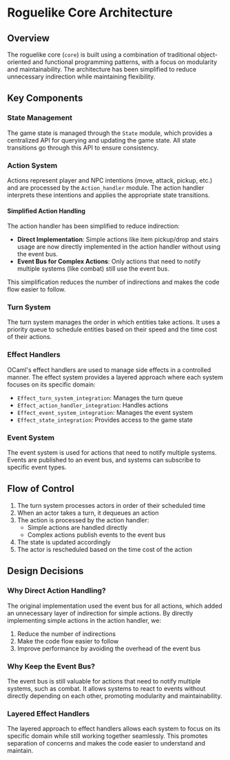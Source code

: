 # Roguelike Core Architecture

## Overview

The roguelike core (`core`) is built using a combination of traditional object-oriented and functional programming patterns, with a focus on modularity and maintainability. The architecture has been simplified to reduce unnecessary indirection while maintaining flexibility.

## Key Components

### State Management

The game state is managed through the `State` module, which provides a centralized API for querying and updating the game state. All state transitions go through this API to ensure consistency.

### Action System

Actions represent player and NPC intentions (move, attack, pickup, etc.) and are processed by the `Action_handler` module. The action handler interprets these intentions and applies the appropriate state transitions.

#### Simplified Action Handling

The action handler has been simplified to reduce indirection:

- **Direct Implementation**: Simple actions like item pickup/drop and stairs usage are now directly implemented in the action handler without using the event bus.
- **Event Bus for Complex Actions**: Only actions that need to notify multiple systems (like combat) still use the event bus.

This simplification reduces the number of indirections and makes the code flow easier to follow.

### Turn System

The turn system manages the order in which entities take actions. It uses a priority queue to schedule entities based on their speed and the time cost of their actions.

### Effect Handlers

OCaml's effect handlers are used to manage side effects in a controlled manner. The effect system provides a layered approach where each system focuses on its specific domain:

- `Effect_turn_system_integration`: Manages the turn queue
- `Effect_action_handler_integration`: Handles actions
- `Effect_event_system_integration`: Manages the event system
- `Effect_state_integration`: Provides access to the game state

### Event System

The event system is used for actions that need to notify multiple systems. Events are published to an event bus, and systems can subscribe to specific event types.

## Flow of Control

1. The turn system processes actors in order of their scheduled time
2. When an actor takes a turn, it dequeues an action
3. The action is processed by the action handler:
   - Simple actions are handled directly
   - Complex actions publish events to the event bus
4. The state is updated accordingly
5. The actor is rescheduled based on the time cost of the action

## Design Decisions

### Why Direct Action Handling?

The original implementation used the event bus for all actions, which added an unnecessary layer of indirection for simple actions. By directly implementing simple actions in the action handler, we:

1. Reduce the number of indirections
2. Make the code flow easier to follow
3. Improve performance by avoiding the overhead of the event bus

### Why Keep the Event Bus?

The event bus is still valuable for actions that need to notify multiple systems, such as combat. It allows systems to react to events without directly depending on each other, promoting modularity and maintainability.

### Layered Effect Handlers

The layered approach to effect handlers allows each system to focus on its specific domain while still working together seamlessly. This promotes separation of concerns and makes the code easier to understand and maintain.
